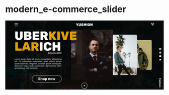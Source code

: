 # modern_e-commerce_slider

![Semantic description of image](assets/screenshot.png "Hello, accept me")

